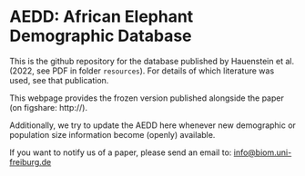 # AEDD: African Elephant Demographic Database

This is the github repository for the database published by Hauenstein et al. (2022, see PDF in folder `resources`).
For details of which literature was used, see that publication.

This webpage provides the frozen version published alongside the paper (on figshare: http://). 

Additionally, we try to update the AEDD here whenever new demographic or population size information become (openly) available.

If you want to notify us of a paper, please send an email to: info@biom.uni-freiburg.de

